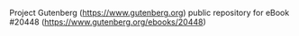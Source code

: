 Project Gutenberg (https://www.gutenberg.org) public repository for eBook #20448 (https://www.gutenberg.org/ebooks/20448)
